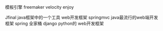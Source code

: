 模板引擎 
freemaker velocity  enjoy 

Jfinal  java框架中的一个工具 web开发框架
springmvc java最流行的web端开发框架 spring 全家桶
django python的 web开发框架 